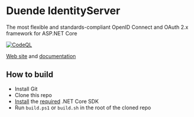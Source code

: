 # Duende IdentityServer
The most flexible and standards-compliant OpenID Connect and OAuth 2.x framework for ASP.NET Core


[![CodeQL](https://github.com/michaelmeaney/IdentityServer/actions/workflows/codeql-analysis.yml/badge.svg)](https://github.com/michaelmeaney/IdentityServer/actions/workflows/codeql-analysis.yml)

[Web site](https://duendesoftware.com/products/identityserver) and [documentation](https://docs.duendesoftware.com)

## How to build

* Install Git
* Clone this repo
* [Install](https://www.microsoft.com/net/download/core#/current) the [required](https://github.com/DuendeSoftware/IdentityServer/blob/main/global.json) .NET Core SDK
* Run `build.ps1` or `build.sh` in the root of the cloned repo

